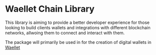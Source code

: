 # Waellet Chain Library

This library is aiming to provide a better developer experience for those looking to build clients wallets and integrations with different blockchain networks, allwoing them to connect and interact with them.

The package will primarily be used in for the creation of digital wallets in [Waellet](https://github.com/waellet)
